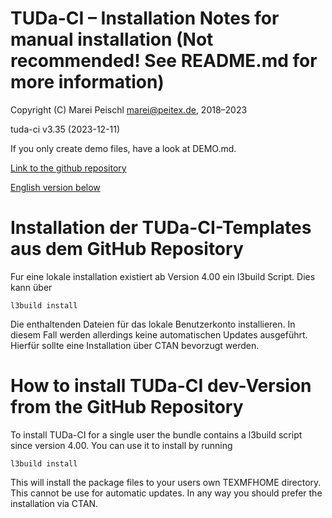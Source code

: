 # TUDa-CI – Installation Notes for manual installation (Not recommended! See README.md for more information)

Copyright (C) Marei Peischl <marei@peitex.de>, 2018–2023

tuda-ci v3.35 (2023-12-11)

If you only create demo files, have a look at DEMO.md.

[Link to the github repository](https://github.com/tudace/tuda_latex_templates)

[English version below](#how-to-install-tuda-ci-dev-version-from-the-github-repository)

# Installation der TUDa-CI-Templates aus dem GitHub Repository

Fur eine lokale installation existiert ab Version 4.00 ein l3build Script. Dies kann über

```
l3build install
```

Die enthaltenden Dateien für das lokale Benutzerkonto installieren. In diesem Fall werden allerdings keine automatischen Updates ausgeführt. Hierfür sollte eine Installation über CTAN bevorzugt werden.

# How to install TUDa-CI dev-Version from the GitHub Repository

To install TUDa-CI for a single user the bundle contains a l3build script since version 4.00. You can use it to install by running

```
l3build install
```

This will install the package files to your users own TEXMFHOME directory. This cannot be use for automatic updates. In any way you should prefer the installation via CTAN.